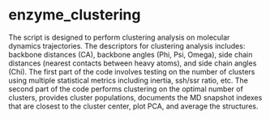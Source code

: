 # enzyme_clustering
The script is designed to perform clustering analysis on molecular dynamics trajectories. 
The descriptors for clustering analysis includes: backbone distances (CA), backbone angles (Phi, Psi, Omega), side chain distances (nearest contacts between heavy atoms), and side chain angles (Chi). 
The first part of the code involves testing on the number of clusters using multiple statistical metrics including inertia, ssh/ssr ratio, etc.
The second part of the code performs clustering on the optimal number of clusters, provides cluster populations, documents the MD snapshot indexes that are closest to the cluster center, plot PCA, and average the structures.

